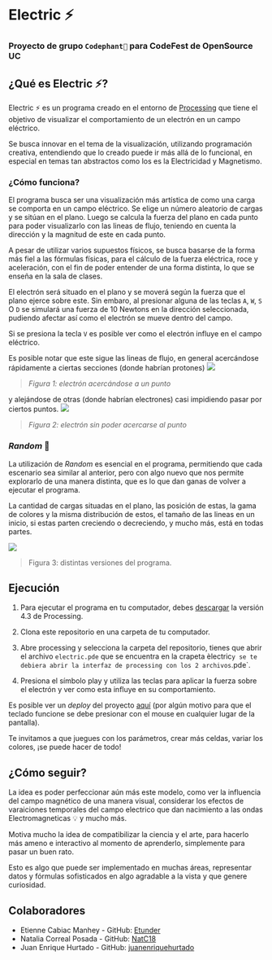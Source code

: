 
# Electric ⚡

### Proyecto de grupo `Codephant🐘` para CodeFest de OpenSource UC

## ¿Qué es Electric ⚡?

Electric ⚡ es un programa creado en el entorno de [Processing](https://processing.org) que tiene el objetivo de visualizar el comportamiento de un electrón en un campo eléctrico.

Se busca innovar en el tema de la visualización, utilizando programación creativa, entendiendo que lo creado puede ir más allá de lo funcional, en especial en temas tan abstractos como los es la Electricidad y Magnetismo.

### ¿Cómo funciona?

El programa busca ser una visualización más artística de como una carga se comporta en un campo eléctrico. Se elige un número aleatorio de cargas y se sitúan en el plano. Luego se calcula la fuerza del plano en cada punto para poder visualizarlo con las lineas de flujo, teniendo en cuenta la dirección y la magnitud de este en cada punto.

A pesar de utilizar varios supuestos físicos, se busca basarse de la forma más fiel a las fórmulas físicas, para el cálculo de la fuerza eléctrica, roce y aceleración, con el fin de poder entender de una forma distinta, lo que se enseña en la sala de clases.

El electrón será situado en el plano y se moverá según la fuerza que el plano ejerce sobre este. Sin embaro, al presionar alguna de las teclas `A`, `W`, `S` O `D` se simulará una fuerza de 10 Newtons en la dirección seleccionada, pudiendo afectar así como el electrón se mueve dentro del campo.

Si se presiona la tecla `V` es posible ver como el electrón influye en el campo eléctrico.

Es posible notar que este sigue las lineas de flujo, en general acercándose rápidamente a ciertas secciones (donde habrían protones) 
![](https://github.com/NatC18/electric/blob/main/Assets/proton.gif)

> _Figura 1: electrón acercándose a un punto_

y alejándose de otras (donde habrían electrones) casi impidiendo pasar por ciertos puntos.
![](https://github.com/NatC18/electric/blob/main/Assets/electron.gif)

> _Figura 2: electrón sin poder acercarse al punto_


### _Random_ 🎲

La utilización de _Random_ es esencial en el programa, permitiendo que cada escenario sea similar al anterior, pero con algo nuevo que nos permite explorarlo de una manera distinta, que es lo que dan ganas de volver a ejecutar el programa. 

La cantidad de cargas situadas en el plano, las posición de estas, la gama de colores y la misma distribución de estos, el tamaño de las lineas en un inicio, si estas parten creciendo o decreciendo, y mucho más, está en todas partes.

![](https://github.com/NatC18/electric/blob/main/Assets/random.gif)

> Figura 3: distintas versiones del programa.

## Ejecución

1. Para ejecutar el programa en tu computador, debes [descargar](https://processing.org/download) la versión 4.3 de Processing.

2. Clona este repositorio en una carpeta de tu computador.

3. Abre processing y selecciona la carpeta del repositorio, tienes que abrir el archivo `electric.pde` que se encuentra en la crapeta èlectric` y se te debiera abrir la interfaz de processing con los 2 archivos `.pde`.

4. Presiona el símbolo play y utiliza las teclas para aplicar la fuerza sobre el electrón y ver como esta influye en su comportamiento.

Es posible ver un _deploy_ del proyecto [aquí](https://openprocessing.org/sketch/2055423) (por algún motivo para que el teclado funcione se debe presionar con el mouse en cualquier lugar de la pantalla).

Te invitamos a que juegues con los parámetros, crear más celdas, variar los colores, ¡se puede hacer de todo!

## ¿Cómo seguir?

La idea es poder perfeccionar aún más este modelo, como ver la influencia del campo magnético de una manera visual, considerar los efectos de varaiciones temporales del campo electrico que dan nacimiento a las ondas Electromagneticas 💡 y mucho más.

Motiva mucho la idea de compatibilizar la ciencia y el arte, para hacerlo más ameno e interactivo al momento de aprenderlo, simplemente para pasar un buen rato.

Esto es algo que puede ser implementado en muchas áreas, representar datos y fórmulas sofisticados en algo agradable a la vista y que genere curiosidad.

## Colaboradores
* Etienne Cabiac Manhey - GitHub: [Etunder](https://github.com/Etunder)
* Natalia Correal Posada - GitHub: [NatC18](https://github.com/NatC18)
* Juan Enrique Hurtado - GitHub: [juanenriquehurtado](https://github.com/juanenriquehurtado)
